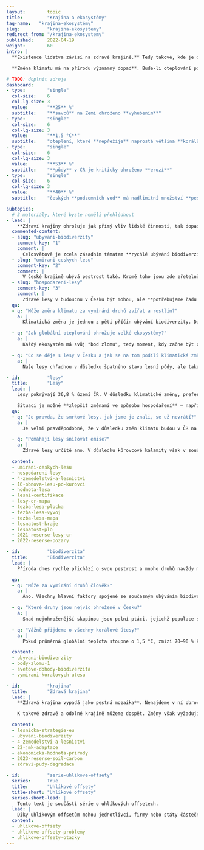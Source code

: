```yaml
---
layout:        topic
title:         "Krajina a ekosystémy"
tag-name:	"krajina-ekosystémy"
slug:          "krajina-ekosystemy"
redirect_from: "/krajina-ekosystemy"
published:     2022-04-19
weight:        60
intro: |
  **Existence lidstva závisí na zdravé krajině.** Tedy takové, kde je dostatek vody, kde nechybí pestrá vegetace a kde je doma bezpočet druhů živočichů. Zdravá a rozmanitá krajina nás všechny živí a zároveň vytváří prostředí, kde se dá příjemně žít.

  **Změna klimatu má na přírodu významný dopad**. Bude-li oteplování pokračovat, pravděpodobně dojde k překročení **bodů zlomu u některých velkých ekosystémů**, jako jsou korálové útesy nebo deštné pralesy, což v těchto ekosystémech způsobí nevratné změny a může to vést až k jejich zániku, s významnými důsledky také pro člověka. Zastavení změny klimatu a lepší péče o krajinu, která zvýší její schopnost adaptace na měnící se podmínky, je proto zásadní nejen pro přírodu, ale i pro lidstvo.

# TODO: doplnit zdroje
dashboard:
- type:        "single"
  col-size:    6
  col-lg-size: 3
  value:       "**25** %"
  subtitle:    "**savců** na Zemi ohroženo **vyhubením**"
- type:        "single"
  col-size:    6
  col-lg-size: 3
  value:       "**1,5 °C**"
  subtitle:    "oteplení, které **nepřežije** naprostá většina **korálů**"
- type:        "single"
  col-size:    6
  col-lg-size: 3
  value:       "**53** %"
  subtitle:    "**půdy** v ČR je kriticky ohroženo **erozí**"
- type:        "single"
  col-size:    6
  col-lg-size: 3
  value:       "**40** %"
  subtitle:    "českých **podzemních vod** má nadlimitní množství **pesticidů**"

subtopics:
  # 3 materiály, které byste neměli přehlédnout
- lead: |
    **Zdraví krajiny ohrožuje jak přímý vliv lidské činnosti, tak dopady změny klimatu**. Co se s přírodou kolem nás děje a co s tím můžeme dělat?
  commented-content:
  - slug: "ubyvani-biodiverzity"
    comment-key: "1"
    comment: |
      Celosvětově je zcela zásadním tématem **rychlé ubývání biodiverzity**. Všechny hlavní příčiny této změny jsou spojeny s člověkem.
  - slug: "umirani-ceskych-lesu"
    comment-key: "2"
    comment: |
      V české krajině ubývá pestrost také. Kromě toho jsou zde zřetelně vidět i dopady změn klimatu, např. **odumírání jehličnatých lesů**.
  - slug: "hospodareni-lesy"
    comment-key: "3"
    comment: |
      Zdravé lesy v budoucnu v Česku být mohou, ale **potřebujeme řadu změn v lesním hospodaření**.
  qa:
  - q: "Může změna klimatu za vymírání druhů zvířat a rostlin?"
    a: |
      Klimatická změna je jednou z pěti příčin ubývání biodiverzity. Dále se na něm podílí nadměrná exploatace (tedy lov ptáků, savců a intenzivní rybolov), šíření nepůvodních druhů do míst, kde dříve nebyly, ubývání biotopů za účelem rozšiřování polí a plantáží a také znečištění prostředí způsobené používáním velkého množství pesticidů a umělých hnojiv.

  - q: "Jak globální oteplování ohrožuje velké ekosystémy?"
    a: |
      Každý ekosystém má svůj "bod zlomu", tedy moment, kdy začne být změna přírodních podmínek natolik významná, že už ji tento ekosystém není schopen dále zvládat a "zlomí se" – podobně jako větev stromu při příliš velkém zatížení. Zatímco oteplení o 1,5 °C bude fatální "jen" pro většinu korálových útesů v oceánech, hranicí 2 °C se již blížíme pravděpodobným bodům zlomu u mnoha velkých ekosystémů na naší planetě, jako jsou například severské jehličnaté lesy.

  - q: "Co se děje s lesy v Česku a jak se na tom podílí klimatická změna?"
    a: |
      Naše lesy chřadnou v důsledku špatného stavu lesní půdy, ale také kvůli nevhodnému lesnímu hospodaření, jež po dlouhou dobu kladlo ekonomický zájem nad přírodu. Klimatická změna je třetí faktor, který situaci dále zhoršuje – otepluje se, voda se více odpařuje, mění se charakter srážek, a les je tak ještě zranitelnější, mimo jiné i vůči škůdcům, s nimiž si dříve uměl poradit lépe. Kůrovcové kalamity nejsou ničím novým, lesy však nikdy nebyly tak málo odolné, jako jsou v důsledku uvedených faktorů dnes, a proto kalamity neprobíhaly v takovém rozsahu – jen v letech 2016–2020 byla v ČR vytěžena plocha jehličnatého lesa odpovídající obdélníku o rozměrech 56×26 km.

- id:          "lesy"
  title:       "Lesy"
  lead: |
    Lesy pokrývají 36,8 % území ČR. V důsledku klimatické změny, preferování monokultur jehličnanů v minulosti a špatného stavu lesní půdy jsou dnes české lesy jednak **zranitelné vůči škůdcům** (například kůrovci) a jednak mají **nízkou schopnost adaptace na měnící se podmínky**, jako je rostoucí průměrná roční teplota, změny v rozložení srážek a podobně.

    Situaci je možné **zlepšit změnami ve způsobu hospodaření** – například pestřejší skladbou dřevin a vysazováním druhů, které budou méně citlivé na sucho a vyšší teploty než smrky, či šetrnější těžbou. **Důležité však budou i legislativní kroky**, jež například umožní efektivně regulovat stavy zvěře, **a také finanční podpora** lesnictví **ze strany státu**.
  qa:
  - q: "Je pravda, že smrkové lesy, jak jsme je znali, se už nevrátí?"
    a: |
      Je velmi pravděpodobné, že v důsledku změn klimatu budou v ČR na konci 21. století smrky už jen v nejvyšších horských polohách, jinde prakticky zmizí nebo se budou vyskytovat ojediněle. I ve středních a nižších polohách můžeme mít zdravé a odolné lesy, musí se však změnit jejich skladba – dařit se bude zejména dřevinám, které budou odolnější vůči suchu a nárůstu teplot (dub, buk).

  - q: "Pomáhají lesy snižovat emise?"
    a: |
      Zdravé lesy určitě ano. V důsledku kůrovcové kalamity však v současnosti české lesy nejenže emise nesnižují, ale naopak jich velké množství samy vytvářejí – do půdy, která zůstane odkrytá na slunci po kalamitní těžbě a vysychá, se žádný uhlík neukládá, naopak se z ní uvolňuje do atmosféry. Množství emisí z našich lesů bylo v roce 2019 už srovnatelné s množstvím, které vyprodukuje veškerá osobní automobilová doprava v Česku.

  content:
  - umirani-ceskych-lesu
  - hospodareni-lesy
  - 4-zemedelstvi-a-lesnictvi
  - 16-obnova-lesu-po-kurovci
  - hodnota-lesa
  - lesni-certifikace
  - lesy-cr-mapa
  - tezba-lesa-plocha
  - tezba-lesa-vyvoj
  - tezba-lesa-mapa
  - lesnatost-kraje
  - lesnatost-plo
  - 2021-reserse-lesy-cr
  - 2022-reserse-pozary

- id:          "biodiverzita"
  title:       "Biodiverzita"
  lead: |
    Příroda dnes rychle přichází o svou pestrost a mnoho druhů navždy mizí. Jen v živočišné říši je nyní vyhubením více či méně ohrožena zhruba 1/7 všech ptáků, 1/4 savců, 1/3 plazů, 1/3 paryb (žraloků a rejnoků) a 2/3 obojživelníků. K tomu, abychom tomuto chudnutí živého světa zabránili, bude ovšem **nutné udělat víc než jen chránit malé kousky přírody** v rezervacích – **musíme vrátit život a pestrost i na pole, louky, do lesů, řek nebo rybníků** v krajině, kde žijeme a často intenzivně hospodaříme. Velmi důležité přitom bude vnímat krajinné návaznosti (dívat se na krajinu jako na celek) a umět přemýšlet v delších časových úsecích, než je několik nejbližších let.

  qa:
  - q: "Může za vymírání druhů člověk?"
    a: |
      Ano. Všechny hlavní faktory spojené se současným ubýváním biodiverzity jsou důsledkem aktivity člověka. Což je dobrá zpráva v tom smyslu, že záleží do velké míry na nás, zda se tento negativní trend podaří zvrátit. Více v textu [Proč příroda tak rychle přichází o svou rozmanitost?](/explainery/ubyvani-biodiverzity).

  - q: "Které druhy jsou nejvíc ohrožené v Česku?"
    a: |
      Snad nejohroženější skupinou jsou polní ptáci, jejichž populace se rychle zmenšují: mizí skřivani a luční konipasové, sýčci či chocholouši patří mezi kriticky ohrožené. Ubývá také různých druhů motýlů a hmyzu.

  - q: "Vážně přijdeme o všechny korálové útesy?"
    a: |
      Pokud průměrná globální teplota stoupne o 1,5 °C, zmizí 70–90 % korálových útesů, při oteplení o 2 °C pak nepřežijí již téměř žádní teplovodní koráli. Ti přitom vytvářejí podmínky pro život nejméně čtvrtiny všech známých mořských druhů (z hlediska druhové pestrosti překonávají i tropické deštné pralesy) a na jejich existenci závisí obživa přinejmenším půl miliardy lidí.

  content:
  - ubyvani-biodiverzity
  - body-zlomu-1
  - svetove-dohody-biodiverzita
  - vymirani-koralovych-utesu

- id:          "krajina"
  title:       "Zdravá krajina"
  lead: |
    **Zdravá krajina vypadá jako pestrá mozaika**. Nenajdeme v ní obrovské lány s jedinou plodinou, které jsou jinak téměř bez života. Není to krajina s holými kopci, jež zbyly po jehličnatých lesích, s řekami v betonových korytech, krajina bez obojživelníků, ryb, hmyzu či ptáků. Díky této pestrosti **je to i krajina odolná** – dokáže se dobře vyrovnávat s různými změnami, včetně těch klimatických. A zároveň je to pro nás **dlouhodobě jediná záruka obživy**: kde je vyschlá či degradovaná půda nebo kde chybí opylovači, nemůže být kvalitní a hojná úroda.

    K takové zdravé a odolné krajině můžeme dospět. Změny však vyžadují dobrou vůli hospodařit s ohledem na přírodu a současně musejí zemědělcům a lesníkům dávat smysl i ekonomicky. **Klíčová je** v tom **promyšlená pomoc ze strany státu**, který stanoví jasná kritéria pro dotace a šetrné hospodaření.

  content:
  - lesnicka-strategie-eu
  - ubyvani-biodiverzity
  - 4-zemedelstvi-a-lesnictvi
  - 22-jmk-adaptace
  - ekonomicka-hodnota-prirody
  - 2023-reserse-soil-carbon
  - zdravi-pudy-degradace

- id:          "serie-uhlikove-offsety"
  series:      True
  title:       "Uhlíkové offsety"
  title-short: "Uhlíkové offsety"
  series-short-lead: |
    Tento text je součástí série o uhlíkových offsetech.
  lead: |
    Díky uhlíkovým offsetům mohou jednotlivci, firmy nebo státy částečně kompenzovat svou uhlíkovou stopu, kterou už nedokáží snížit jiným způsobem. Jaké typy offsetů existují, jak fungují a jaké jsou s nimi spojené problémy?
  content:
  - uhlikove-offsety
  - uhlikove-offsety-problemy
  - uhlikove-offsety-otazky
---
```

